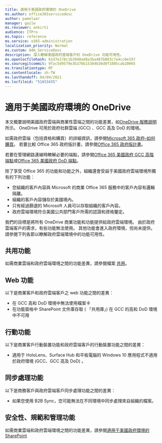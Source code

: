 ```yaml
---
title: 適用于美國政府環境的 OneDrive
ms.author: office365servicedesc
author: pamelaar
manager: gailw
ms.reviewer: ankirti
audience: ITPro
ms.topic: reference
ms.service: o365-administration
localization_priority: Normal
ms.custom: Adm_ServiceDesc
description: 深入瞭解美國政府雲端客戶的 OneDrive 功能可用性。
ms.openlocfilehash: 61d7e178c1b3940ad8a3ba487b803c7e4cc0e197
ms.sourcegitcommit: 9fac5d9579e3b370b15384b36d0f1805cab20065
ms.translationtype: MT
ms.contentlocale: zh-TW
ms.lasthandoff: 04/09/2021
ms.locfileid: "51653435"
---
```

# <a name="onedrive-for-us-government-environments"></a>適用于美國政府環境的 OneDrive

本文概要說明美國政府雲端與商業性雲端之間的功能差異，如[OneDrive 服務說明](../../onedrive-for-business-service-description.md)所示。 OneDrive 可用於政府社群雲端 (GCC) 、GCC 高及 DoD 的環境。 

如需政府雲端（包括資格和購買）的詳細資訊，請參閱[Microsoft 365 政府–如何購買](./microsoft-365-government-how-to-buy.md)。 若要比較 Office 365 政府版計畫，請參閱[Office 365 政府版計畫](https://www.microsoft.com/microsoft-365/government/compare-office-365-government-plans?rtc=1#EligibilityRequirements)。

若要在管理網路連線時瞭解必要的端點，請參閱[Office 365 美國政府 GCC 高階端點](/office365/enterprise/office-365-u-s-government-gcc-high-endpoints#sharepoint-online-and-onedrive-for-business)或[Office 365 美國政府 DoD 端點](/office365/enterprise/office-365-u-s-government-dod-endpoints#sharepoint-online-and-onedrive-for-business)。

除了享受 Office 365 的功能和功能之外，組織還會受益于美國政府雲端環境所獨有的下列功能：

-   您組織的客戶內容與 Microsoft 的商業 Office 365 服務中的客戶內容有邏輯隔離。
-   組織的客戶內容儲存於美國境內。
-   只有經過篩選的 Microsoft 人員可以存取組織的客戶內容。
-   政府雲端環境符合美國公共部門客戶所需的認證和資格鑒定。

我們的目標是將所有 OneDrive 商業功能和功能提供給政府雲端環境。 由於政府雲端客戶的需求，有些功能無法使用。 其他功能會進入政府環境，但尚未提供。 請參閱下列各節以瞭解政府雲端環境中的功能可用性。

## <a name="sharing-features"></a>共用功能

如需商業雲端和政府雲端環境之間的功能差異，請參閱檔案 [共用](./gcc-high-and-dod.md#file-sharing)。

## <a name="web-features"></a>Web 功能

以下是商業客戶和政府雲端客戶之 web 功能之間的差異：

- 在 GCC 高和 DoD 環境中無法使用檔案卡
- 在功能窗格中 SharePoint 文件庫存取 ( 「共用庫」) 在 GCC 的高和 DoD 環境中不可用

## <a name="mobile-features"></a>行動功能

以下是商業客戶行動裝置功能和政府雲端客戶的行動裝置功能之間的差異：

- 適用于 HoloLens、Surface Hub 和平板電腦的 Windows 10 應用程式不適用於政府環境 (GCC、GCC 高及 DoD) 。

## <a name="sync-features"></a>同步處理功能

以下是商務客戶與政府雲端客戶同步處理功能之間的差異：

- 如果您使用 B2B Sync，您可能無法在不同環境中同步處理來自組織的檔案。

## <a name="security-compliance-and-administration-features"></a>安全性、規範和管理功能

如需商業雲端和政府雲端環境之間的功能差異，請參閱[適用于美國政府環境的 SharePoint](sharepoint.md)